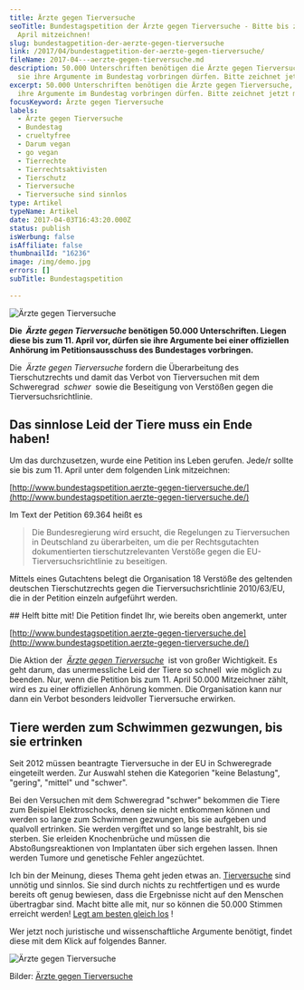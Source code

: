```yaml
---
title: Ärzte gegen Tierversuche
seoTitle: Bundestagspetition der Ärzte gegen Tierversuche - Bitte bis zum 11.
  April mitzeichnen!
slug: bundestagpetition-der-aerzte-gegen-tierversuche
link: /2017/04/bundestagpetition-der-aerzte-gegen-tierversuche/
fileName: 2017-04---aerzte-gegen-tierversuche.md
description: 50.000 Unterschriften benötigen die Ärzte gegen Tierversuche, damit
  sie ihre Argumente im Bundestag vorbringen dürfen. Bitte zeichnet jetzt mit!
excerpt: 50.000 Unterschriften benötigen die Ärzte gegen Tierversuche, damit sie
  ihre Argumente im Bundestag vorbringen dürfen. Bitte zeichnet jetzt mit!
focusKeyword: Ärzte gegen Tierversuche
labels:
  - Ärzte gegen Tierversuche
  - Bundestag
  - crueltyfree
  - Darum vegan
  - go vegan
  - Tierrechte
  - Tierrechtsaktivisten
  - Tierschutz
  - Tierversuche
  - Tierversuche sind sinnlos
type: Artikel
typeName: Artikel
date: 2017-04-03T16:43:20.000Z
status: publish
isWerbung: false
isAffiliate: false
thumbnailId: "16236"
image: /img/demo.jpg
errors: []
subTitle: Bundestagspetition
  
---
```


![Ärzte gegen Tierversuche](http://cardamonchai.com/wp-content/uploads/2017/04/004_.jpg)

**Die  _Ärzte gegen Tierversuche_ benötigen 50.000 Unterschriften. Liegen diese
bis zum 11. April vor, dürfen sie ihre Argumente bei einer offiziellen Anhörung
im Petitionsausschuss des Bundestages vorbringen.**

Die  _Ärzte gegen Tierversuche_ fordern die Überarbeitung des Tierschutzrechts
und damit das Verbot von Tierversuchen mit dem Schweregrad  _schwer_  sowie die
Beseitigung von Verstößen gegen die Tierversuchsrichtlinie.

## Das sinnlose Leid der Tiere muss ein Ende haben!

Um das durchzusetzen, wurde eine Petition ins Leben gerufen. Jede/r sollte sie
bis zum 11. April unter dem folgenden Link mitzeichnen:

[http://www.bundestagspetition.aerzte-gegen-tierversuche.de/](http://www.bundestagspetition.aerzte-gegen-tierversuche.de/)

Im Text der Petition 69.364 heißt es

> Die Bundesregierung wird ersucht, die Regelungen zu Tierversuchen in
> Deutschland zu überarbeiten, um die per Rechtsgutachten dokumentierten
> tierschutzrelevanten Verstöße gegen die EU-Tierversuchsrichtlinie zu
> beseitigen.

Mittels eines Gutachtens belegt die Organisation 18 Verstöße des geltenden
deutschen Tierschutzrechts gegen die Tierversuchsrichtlinie 2010/63/EU, die in
der Petition einzeln aufgeführt werden.

<div class="comment">
## Helft bitte mit!
Die Petition findet Ihr, wie bereits oben angemerkt, unter

[http://www.bundestagspetition.aerzte-gegen-tierversuche.de](http://www.bundestagspetition.aerzte-gegen-tierversuche.de/)

Die Aktion der 
[_Ärzte gegen Tierversuche_](https://www.aerzte-gegen-tierversuche.de/de/)  ist
von großer Wichtigkeit. Es geht darum, das unermessliche Leid der Tiere so
schnell  wie möglich zu beenden. Nur, wenn die Petition bis zum 11. April 50.000
Mitzeichner zählt, wird es zu einer offiziellen Anhörung kommen. Die
Organisation kann nur dann ein Verbot besonders leidvoller Tierversuche
erwirken.

## Tiere werden zum Schwimmen gezwungen, bis sie ertrinken

Seit 2012 müssen beantragte Tierversuche in der EU in Schweregrade eingeteilt
werden. Zur Auswahl stehen die Kategorien "keine Belastung", "gering", "mittel"
und "schwer".

Bei den Versuchen mit dem Schweregrad "schwer" bekommen die Tiere zum Beispiel
Elektroschocks, denen sie nicht entkommen können und werden so lange zum
Schwimmen gezwungen, bis sie aufgeben und qualvoll ertrinken. Sie werden
vergiftet und so lange bestrahlt, bis sie sterben. Sie erleiden Knochenbrüche
und müssen die Abstoßungsreaktionen von Implantaten über sich ergehen lassen.
Ihnen werden Tumore und genetische Fehler angezüchtet.

Ich bin der Meinung, dieses Thema geht jeden etwas an.
[Tierversuche](/2010/07/grausame-tierversuche-in-der-kosmetikindustrie-wie-kann-ich-erkennen-welche-produkte-nicht-an-tieren-getestet-wurden/)
sind unnötig und sinnlos. Sie sind durch nichts zu rechtfertigen und es wurde
bereits oft genug bewiesen, dass die Ergebnisse nicht auf den Menschen
übertragbar sind. Macht bitte alle mit, nur so können die 50.000 Stimmen
erreicht werden!
[Legt am besten gleich los](https://epetitionen.bundestag.de/content/petitionen/_2017/_01/_09/Petition_69364.html)
!

Wer jetzt noch juristische und wissenschaftliche Argumente benötigt, findet
diese mit dem Klick auf folgendes Banner.

![Ärzte gegen Tierversuche](http://cardamonchai.com/wp-content/uploads/2017/04/17553490_10155616921599796_7138675616111581720_n.jpg)

[](http://www.schwimmen-bis-zur-verzweiflung.de/)

Bilder: [Ärzte gegen Tierversuche](https://www.aerzte-gegen-tierversuche.de/de/)

&nbsp;

<div class="text_exposed_show"></div>
&nbsp;

</div>

  